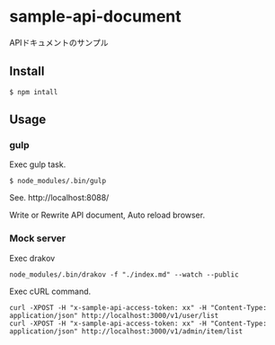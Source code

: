 # sample-api-document
APIドキュメントのサンプル
## Install
```shell
$ npm intall
```

## Usage
### gulp
Exec gulp task.
```shell
$ node_modules/.bin/gulp
```

See. http://localhost:8088/

Write or Rewrite API document, Auto reload browser.

### Mock server
Exec drakov
```shell
node_modules/.bin/drakov -f "./index.md" --watch --public
```

Exec cURL command.
```shell
curl -XPOST -H "x-sample-api-access-token: xx" -H "Content-Type: application/json" http://localhost:3000/v1/user/list
curl -XPOST -H "x-sample-api-access-token: xx" -H "Content-Type: application/json" http://localhost:3000/v1/admin/item/list
```
